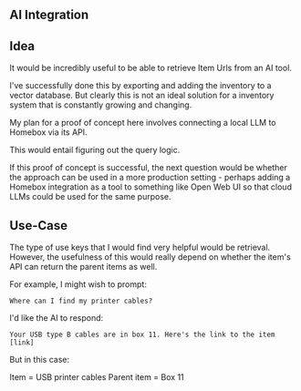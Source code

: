 ## AI Integration

## Idea

It would be incredibly useful to be able to retrieve Item Urls from an AI tool.

I've successfully done this by exporting and adding the inventory to a vector database. But clearly this is not an ideal solution for a inventory system that is constantly growing and changing. 

My plan for a proof of concept here involves connecting a local LLM to Homebox via its API.

This would entail figuring out the query logic. 

If this proof of concept is successful, the next question would be whether the approach can be used in a more production setting - perhaps adding a Homebox integration as a tool to something like Open Web UI so that cloud LLMs could be used for the same purpose.

## Use-Case

The type of use keys that I would find very helpful would be retrieval.  However, the usefulness of this would really depend on whether the item's API can return the parent items as well. 

For example, I might wish to prompt:

`Where can I find my printer cables?`

I'd like the AI to respond:

`Your USB type B cables are in box 11. Here's the link to the item [link]`

But in this case:

Item = USB printer cables
Parent item = Box 11